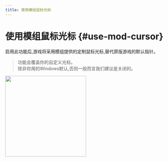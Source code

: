 ```yaml
---
title: 使用模组鼠标光标
---
```


# 使用模组鼠标光标 {#use-mod-cursor}

启用此功能后,游戏将采用模组提供的定制鼠标光标,替代原版游戏的默认指针。

> 功能会覆盖你的自定义光标。\
> 除非你用的Windows默认,否则一般而言我们建议是关闭的。

<img src="https://api.xtreme.net.cn/Docs/FinalSuspect/Options/ModCursor.png" wdith="256px" height="256px"/>